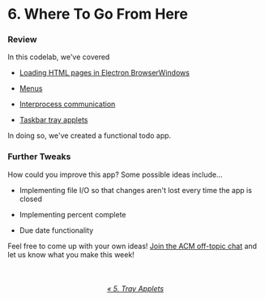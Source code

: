 # 6. Where To Go From Here

### Review

In this codelab, we've covered

* [Loading HTML pages in Electron BrowserWindows](https://github.com/OKStateACM/ElectronCodelab/blob/master/02%20-%20Creating%20an%20Electron%20App.md#loading-html-documents)

* [Menus](https://github.com/OKStateACM/ElectronCodelab/blob/master/03%20-%20Menus%20and%20Multi-Window%20Functionality.md#menus)

* [Interprocess communication](https://github.com/OKStateACM/ElectronCodelab/blob/master/04%20-%20Interprocess%20Communication.md#4-interprocess-communication)

* [Taskbar tray applets](https://github.com/OKStateACM/ElectronCodelab/blob/master/05%20-%20Tray%20Applets.md#trays)

In doing so, we've created a functional todo app.

### Further Tweaks

How could you improve this app? Some possible ideas include...

* Implementing file I/O so that changes aren't lost every time the app is closed

* Implementing percent complete

* Due date functionality

Feel free to come up with your own ideas! [Join the ACM off-topic chat](https://groupme.com/join_group/35797643/H8E0Ef) and let us know what you make this week!

<br/>

<center><h6><a href="https://github.com/OKStateACM/ElectronCodelab/blob/master/05%20-%20Tray%20Applets.md">« 5. Tray Applets</a></h6></center>
